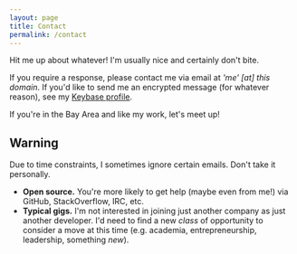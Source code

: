 ```yaml
---
layout: page
title: Contact
permalink: /contact
---
```


Hit me up about whatever! I'm usually nice and certainly don't bite.

If you require a response, please contact me via email at _'me' [at] this domain_.
If you'd like to send me an encrypted message (for whatever reason), see my [Keybase profile](https://keybase.io/tejasmanohar).

If you're in the Bay Area and like my work, let's meet up!

## Warning

Due to time constraints, I sometimes ignore certain emails.
Don't take it personally.
- **Open source.** You're more likely to get help (maybe even from me!)
via GitHub, StackOverflow, IRC, etc.
- **Typical gigs.** I'm not interested in joining just another company as
just another developer. I'd need to find a new _class_ of opportunity to consider
a move at this time (e.g. academia, entrepreneurship, leadership, something _new_).
